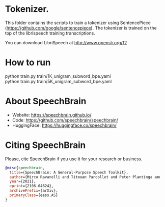 # Tokenizer.
This folder contains the scripts to train a tokenizer using SentencePiece (https://github.com/google/sentencepiece).
The tokenizer is trained on the top of the librispeech training transcriptions.

You can download LibriSpeech at http://www.openslr.org/12


# How to run
python train.py train/1K_unigram_subword_bpe.yaml  
python train.py train/5K_unigram_subword_bpe.yaml


# **About SpeechBrain**
- Website: https://speechbrain.github.io/
- Code: https://github.com/speechbrain/speechbrain/
- HuggingFace: https://huggingface.co/speechbrain/


# **Citing SpeechBrain**
Please, cite SpeechBrain if you use it for your research or business.

```bibtex
@misc{speechbrain,
  title={SpeechBrain: A General-Purpose Speech Toolkit},
  author={Mirco Ravanelli and Titouan Parcollet and Peter Plantinga and Aku Rouhe and Samuele Cornell and Loren Lugosch and Cem Subakan and Nauman Dawalatabad and Abdelwahab Heba and Jianyuan Zhong and Ju-Chieh Chou and Sung-Lin Yeh and Szu-Wei Fu and Chien-Feng Liao and Elena Rastorgueva and François Grondin and William Aris and Hwidong Na and Yan Gao and Renato De Mori and Yoshua Bengio},
  year={2021},
  eprint={2106.04624},
  archivePrefix={arXiv},
  primaryClass={eess.AS}
}
```
